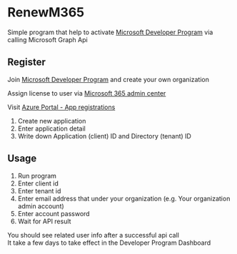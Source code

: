 # RenewM365
Simple program that help to activate [Microsoft Developer Program](https://developer.microsoft.com/en-us/microsoft-365/dev-program) via calling Microsoft Graph Api
## Register
Join [Microsoft Developer Program](https://developer.microsoft.com/en-us/microsoft-365/dev-program) and create your own organization  

Assign license to user via [Microsoft 365 admin center](https://admin.microsoft.com/Adminportal/Home?source=applauncher#/homepage)  

Visit [Azure Portal - App registrations](https://portal.azure.com/#blade/Microsoft_AAD_RegisteredApps/ApplicationsListBlade)  
1. Create new application  
2. Enter application detail
3. Write down Application (client) ID and Directory (tenant) ID  

## Usage
1. Run program
2. Enter client id
3. Enter tenant id
4. Enter email address that under your organization (e.g. Your organization admin account)
5. Enter account password
6. Wait for API result

You should see related user info after a successful api call  
It take a few days to take effect in the Developer Program Dashboard
